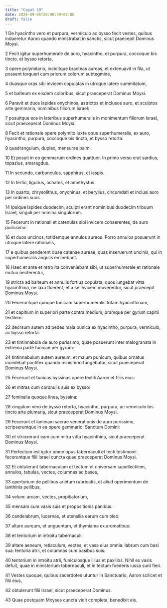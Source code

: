 ```yaml
---
title: "Caput 39"
date: 2024-09-06T20:00:49+02:00
draft: false
---
```



1 De hyacintho vero et purpura, vermiculo ac bysso fecit vestes, quibus indueretur Aaron quando ministrabat in sanctis, sicut praecepit Dominus Moysi.

2 Fecit igitur superhumerale de auro, hyacintho, et purpura, coccoque bis tincto, et bysso retorta,

3 opere polymitario, inciditque bracteas aureas, et extenuavit in fila, ut possent torqueri cum priorum colorum subtegmine,

4 duasque oras sibi invicem copulatas in utroque latere summitatum,

5 et balteum ex eisdem coloribus, sicut praeceperat Dominus Moysi.

6 Paravit et duos lapides onychinos, astrictos et inclusos auro, et sculptos arte gemmaria, nominibus filiorum Israel:

7 posuitque eos in lateribus superhumeralis in monimentum filiorum Israel, sicut praeceperat Dominus Moysi.

8 Fecit et rationale opere polymito iuxta opus superhumeralis, ex auro, hyacintho, purpura, coccoque bis tincto, et bysso retorta:

9 quadrangulum, duplex, mensurae palmi.

10 Et posuit in eo gemmarum ordines quattuor. In primo versu erat sardius, topazius, smaragdus.

11 In secundo, carbunculus, sapphirus, et iaspis.

12 In tertio, ligurius, achates, et amethystus.

13 In quarto, chrysolithus, onychinus, et beryllus, circumdati et inclusi auro per ordines suos.

14 Ipsique lapides duodecim, sculpti erant nominibus duodecim tribuum Israel, singuli per nomina singulorum.

15 Fecerunt in rationali et catenulas sibi invicem cohaerentes, de auro purissimo:

16 et duos uncinos, totidemque annulos aureos. Porro annulos posuerunt in utroque latere rationalis,

17 e quibus penderent duae catenae aureae, quas inseruerunt uncinis, qui in superhumeralis angulis eminebant.

18 Haec et ante et retro ita conveniebant sibi, ut superhumerale et rationale mutuo necterentur,

19 stricta ad balteum et annulis fortius copulata, quos iungebat vitta hyacinthina, ne laxa fluerent, et a se invicem moverentur, sicut praecepit Dominus Moysi.

20 Feceruntque quoque tunicam superhumeralis totam hyacinthinam,

21 et capitium in superiori parte contra medium, oramque per gyrum capitii textilem:

22 deorsum autem ad pedes mala punica ex hyacintho, purpura, vermiculo, ac bysso retorta:

23 et tintinnabula de auro purissimo, quae posuerunt inter malogranata in extrema parte tunicae per gyrum:

24 tintinnabulum autem aureum, et malum punicum, quibus ornatus incedebat pontifex quando ministerio fungebatur, sicut praeceperat Dominus Moysi.

25 Fecerunt et tunicas byssinas opere textili Aaron et filiis eius:

26 et mitras cum coronulis suis ex bysso:

27 feminalia quoque linea, byssina:

28 cingulum vero de bysso retorta, hyacintho, purpura, ac vermiculo bis tincto arte plumaria, sicut praeceperat Dominus Moysi.

29 Fecerunt et laminam sacrae venerationis de auro purissimo, scripseruntque in ea opere gemmario, Sanctum Domini:

30 et strinxerunt eam cum mitra vitta hyacinthina, sicut praeceperat Dominus Moysi.

31 Perfectum est igitur omne opus tabernaculi et tecti testimonii: feceruntque filii Israel cuncta quae praeceperat Dominus Moysi.

32 Et obtulerunt tabernaculum et tectum et universam supellectilem, annulos, tabulas, vectes, columnas ac bases,

33 opertorium de pellibus arietum rubricatis, et aliud operimentum de ianthinis pellibus,

34 velum: arcam, vectes, propitiatorium,

35 mensam cum vasis suis et propositionis panibus:

36 candelabrum, lucernas, et utensilia earum cum oleo:

37 altare aureum, et unguentum, et thymiama ex aromatibus:

38 et tentorium in introitu tabernaculi:

39 altare aeneum, retiaculum, vectes, et vasa eius omnia: labrum cum basi sua: tentoria atrii, et columnas cum basibus suis:

40 tentorium in introitu atrii, funiculosque illius et paxillos. Nihil ex vasis defuit, quae in ministerium tabernaculi, et in tectum foederis iussa sunt fieri.

41 Vestes quoque, quibus sacerdotes utuntur in Sanctuario, Aaron scilicet et filii eius,

42 obtulerunt filii Israel, sicut praeceperat Dominus.

43 Quae postquam Moyses cuncta vidit completa, benedixit eis.

